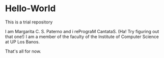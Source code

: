 # Hello-World
This is a trial repository

I am Margarita C. S. Paterno and i rePrograM CantataS. (Ha! Try figuring out that one!)
I am a member of the faculty of the Institute of Computer Science at UP Los Banos.

That's all for now.
